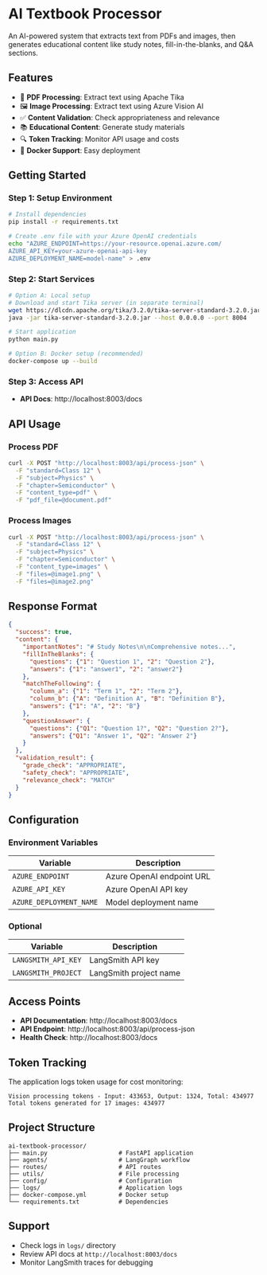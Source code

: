 # AI Textbook Processor

An AI-powered system that extracts text from PDFs and images, then generates educational content like study notes, fill-in-the-blanks, and Q&A sections.

## Features

- 📄 **PDF Processing**: Extract text using Apache Tika
- 🖼️ **Image Processing**: Extract text using Azure Vision AI
- ✅ **Content Validation**: Check appropriateness and relevance
- 📚 **Educational Content**: Generate study materials
- 🔍 **Token Tracking**: Monitor API usage and costs
- 🐳 **Docker Support**: Easy deployment

## Getting Started

### Step 1: Setup Environment
```bash
# Install dependencies
pip install -r requirements.txt

# Create .env file with your Azure OpenAI credentials
echo "AZURE_ENDPOINT=https://your-resource.openai.azure.com/
AZURE_API_KEY=your-azure-openai-api-key
AZURE_DEPLOYMENT_NAME=model-name" > .env
```

### Step 2: Start Services
```bash
# Option A: Local setup
# Download and start Tika server (in separate terminal)
wget https://dlcdn.apache.org/tika/3.2.0/tika-server-standard-3.2.0.jar
java -jar tika-server-standard-3.2.0.jar --host 0.0.0.0 --port 8004

# Start application
python main.py

# Option B: Docker setup (recommended)
docker-compose up --build
```

### Step 3: Access API
- **API Docs**: http://localhost:8003/docs

## API Usage

### Process PDF
```bash
curl -X POST "http://localhost:8003/api/process-json" \
  -F "standard=Class 12" \
  -F "subject=Physics" \
  -F "chapter=Semiconductor" \
  -F "content_type=pdf" \
  -F "pdf_file=@document.pdf"
```

### Process Images
```bash
curl -X POST "http://localhost:8003/api/process-json" \
  -F "standard=Class 12" \
  -F "subject=Physics" \
  -F "chapter=Semiconductor" \
  -F "content_type=images" \
  -F "files=@image1.png" \
  -F "files=@image2.png"
```

## Response Format

```json
{
  "success": true,
  "content": {
    "importantNotes": "# Study Notes\n\nComprehensive notes...",
    "fillInTheBlanks": {
      "questions": {"1": "Question 1", "2": "Question 2"},
      "answers": {"1": "answer1", "2": "answer2"}
    },
    "matchTheFollowing": {
      "column_a": {"1": "Term 1", "2": "Term 2"},
      "column_b": {"A": "Definition A", "B": "Definition B"},
      "answers": {"1": "A", "2": "B"}
    },
    "questionAnswer": {
      "questions": {"Q1": "Question 1?", "Q2": "Question 2?"},
      "answers": {"Q1": "Answer 1", "Q2": "Answer 2"}
    }
  },
  "validation_result": {
    "grade_check": "APPROPRIATE",
    "safety_check": "APPROPRIATE",
    "relevance_check": "MATCH"
  }
}
```

## Configuration

### Environment Variables
| Variable | Description |
|----------|-------------|
| `AZURE_ENDPOINT` | Azure OpenAI endpoint URL |
| `AZURE_API_KEY` | Azure OpenAI API key |
| `AZURE_DEPLOYMENT_NAME` | Model deployment name |

### Optional
| Variable | Description |
|----------|-------------|
| `LANGSMITH_API_KEY` | LangSmith API key |
| `LANGSMITH_PROJECT` | LangSmith project name |

## Access Points

- **API Documentation**: http://localhost:8003/docs
- **API Endpoint**: http://localhost:8003/api/process-json
- **Health Check**: http://localhost:8003/docs

## Token Tracking

The application logs token usage for cost monitoring:
```
Vision processing tokens - Input: 433653, Output: 1324, Total: 434977
Total tokens generated for 17 images: 434977
```

## Project Structure

```
ai-textbook-processor/
├── main.py                    # FastAPI application
├── agents/                    # LangGraph workflow
├── routes/                    # API routes
├── utils/                     # File processing
├── config/                    # Configuration
├── logs/                      # Application logs
├── docker-compose.yml         # Docker setup
└── requirements.txt           # Dependencies
```

## Support

- Check logs in `logs/` directory
- Review API docs at `http://localhost:8003/docs`
- Monitor LangSmith traces for debugging
